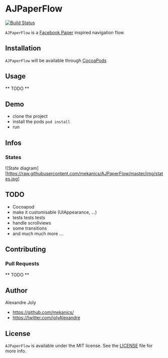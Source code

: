 # AJPaperFlow

[![Build Status](https://travis-ci.org/mekanics/AJPaperFlow.svg?branch=master)](https://travis-ci.org/mekanics/AJPaperFlow)

`AJPaperFlow` is a [Facebook Paper](http://facebook.com/paper) inspired navigation flow.

## Installation

`AJPaperFlow` will be available through [CocoaPods](http://cocoapods.org)

## Usage

** TODO **

## Demo

 - clone the project
 - install the pods `pod install`
 - run

## Infos

### States
![State diagram][https://raw.githubusercontent.com/mekanics/AJPaperFlow/master/img/states.jpg]

## TODO

 - Cocoapod
 - make it customisable (UIAppearance, ...)
 - tests tests tests
 - handle scrollviews
 - some transitions
 - and much much more ...

## Contributing
### Pull Requests
** TODO **

## Author

Alexandre Joly

 - https://github.com/mekanics/
 - https://twitter.com/jolyAlexandre

## License

`AJPaperFlow` is available under the MIT license. See the [LICENSE](LICENSE) file for more info.
